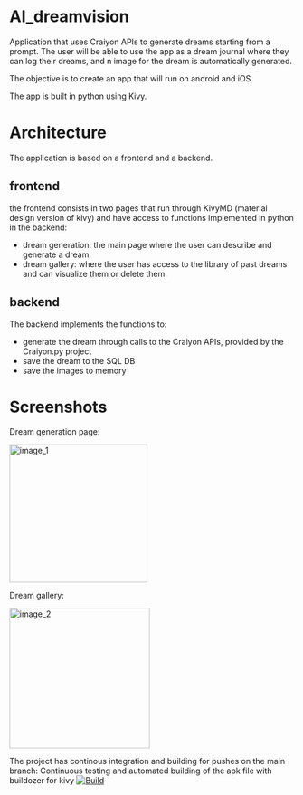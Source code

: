 # AI_dreamvision
Application that uses Craiyon APIs to generate dreams starting from a prompt. 
The user will be able to use the app as a dream journal where they can log their dreams, and n image for the dream is automatically generated.

The objective is to create an app that will run on android and iOS.

The app is built in python using Kivy. 

# Architecture

The application is based on a frontend and a backend.

## frontend
the frontend consists in two pages that run through KivyMD (material design version of kivy) and have access to functions implemented in python in the backend:

- dream generation: the main page where the user can describe and generate a dream.
- dream gallery: where the user has access to the library of past dreams and can visualize them or delete them.

## backend

The backend implements the functions to:
- generate the dream through calls to the Craiyon APIs, provided by the Craiyon.py project
- save the dream to the SQL DB
- save the images to memory

# Screenshots

Dream generation page:

<img width="244" alt="image_1" src="https://user-images.githubusercontent.com/106270843/217652624-511dcfb3-cad5-4211-88c8-ce23bcf8e5df.png">


Dream gallery:

<img width="248" alt="image_2" src="https://user-images.githubusercontent.com/106270843/217652653-e1a21d3a-08cc-4b22-bf30-beea8f13c9f8.png">


The project has continous integration and building for pushes on the main branch: 
Continuous testing and automated building of the apk file with buildozer for kivy
[![Build](https://github.com/lorenzomad/AI_dreamvision/actions/workflows/main.yml/badge.svg)](https://github.com/lorenzomad/AI_dreamvision/actions/workflows/main.yml)
